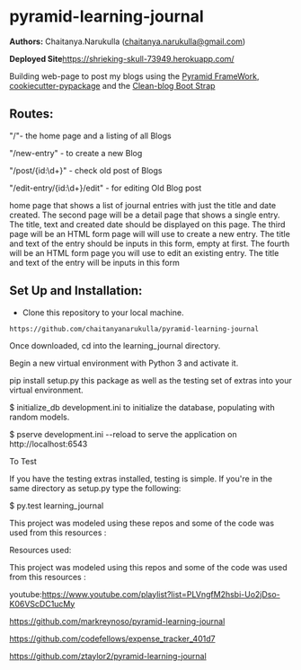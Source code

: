 # pyramid-learning-journal


**Authors:**
Chaitanya.Narukulla (chaitanya.narukulla@gmail.com)

**Deployed Site**https://shrieking-skull-73949.herokuapp.com/

Building web-page to post my blogs using the [Pyramid FrameWork](https://trypyramid.com/),
[cookiecutter-pypackage](https://cookiecutter.readthedocs.io/en/latest/readme.html) and the [Clean-blog Boot Strap](https://startbootstrap.com/template-overviews/clean-blog/)

## Routes:

"/"- the home page and a listing of all Blogs

"/new-entry" - to create a new Blog

"/post/{id:\d+}" - check old post of Blogs

"/edit-entry/{id:\d+}/edit" - for editing Old Blog post



home page that shows a list of journal entries with just the title and date created.
The second page will be a detail page that shows a single entry. The title, text and created date should be displayed on this page.
The third page will  be an HTML form page will will use to create a new entry. The title and text of the entry should be inputs in this form, empty at first.
The fourth will   be an HTML form page you will use to edit an existing entry. The title and text of the entry will be inputs in this form




## Set Up and Installation:

- Clone this repository to your local machine.

```https://github.com/chaitanyanarukulla/pyramid-learning-journal```

Once downloaded, cd into the learning_journal directory.

Begin a new virtual environment with Python 3 and activate it.

pip install setup.py  this package as well as the testing set of extras into your virtual environment.

$ initialize_db development.ini to initialize the database, populating with random models.

$ pserve development.ini --reload to serve the application on http://localhost:6543

To Test

If you have the testing extras installed, testing is simple. If you're in the same directory as setup.py type the following:

$ py.test learning_journal


This project was modeled using these repos and some of the code was used from this resources :

Resources used:

This project was modeled using this repos and some of the code was used from this resources :


youtube:https://www.youtube.com/playlist?list=PLVngfM2hsbi-Uo2jDso-K06VScDC1ucMy

https://github.com/markreynoso/pyramid-learning-journal

https://github.com/codefellows/expense_tracker_401d7

https://github.com/ztaylor2/pyramid-learning-journal

